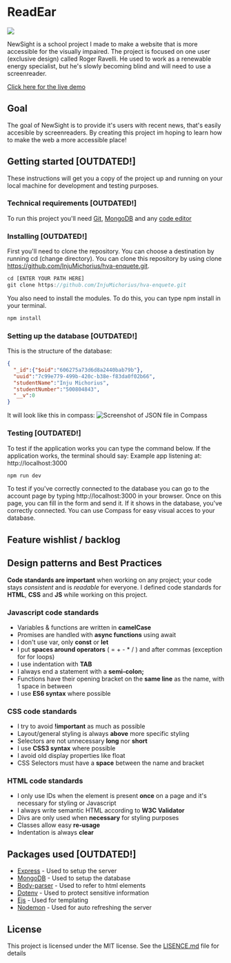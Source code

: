 # ReadEar
![](IMAGE)

NewSight is a school project I made to make a website that is more accessible for the visually impaired. The project is focused on one user (exclusive design) called Roger Ravelli. He used to work as a renewable energy specialist, but he's slowly becoming blind and will need to use a screenreader.

[Click here for the live demo](https://injumichorius.github.io/NewSight)

## Goal
The goal of NewSight is to provide it's users with recent news, that's easily accesible by screenreaders. By creating this project im hoping to learn how to make the web a more accessible place!

## Getting started [OUTDATED!]
These instructions will get you a copy of the project up and running on your local machine for development and testing purposes.

### Technical requirements [OUTDATED!]
To run this project you'll need [Git](https://git-scm.com/downloads), [MongoDB](https://www.mongodb.com) and any [code editor](https://code.visualstudio.com/download)

### Installing [OUTDATED!]
First you'll need to clone the repository. You can choose a destination by running cd (change directory). You can clone this repository by using clone https://github.com/InjuMichorius/hva-enquete.git.

```js
cd [ENTER YOUR PATH HERE]
git clone https://github.com/InjuMichorius/hva-enquete.git
```
You also need to install the modules. To do this, you can type npm install in your terminal.

```js
npm install
```
### Setting up the database [OUTDATED!]
This is the structure of the database:
```JSON
{
  "_id":{"$oid":"606275a73d6d8a2440bab79b"},
  "uuid":"7c99e779-499b-420c-b38e-f83da0f02b66",
  "studentName":"Inju Michorius",
  "studentNumber":"500804843",
  "__v":0
}
```

It will look like this in compass:
![Screenshot of JSON file in Compass](https://github.com/InjuMichorius/browser-technologies-2021/blob/master/public/img/documentation/databaseStructure)

### Testing [OUTDATED!]
To test if the application works you can type the command below. If the application works, the terminal should say: Example app listening at: http://localhost:3000
```js
npm run dev
```
To test if you've correctly connected to the database you can go to the account page by typing http://localhost:3000 in your browser. Once on this page, you can fill in the form and send it. If it shows in the database, you've correctly connected. You can use Compass for easy visual acces to your database.

## Feature wishlist / backlog


## Design patterns and Best Practices
__Code standards are important__ when working on any project; your code stays *consistent* and is *readable* for everyone. I defined code standards for __HTML__, __CSS__ and __JS__ while working on this project.

### Javascript code standards
* Variables & functions are written in __camelCase__
* Promises are handled with __async functions__ using await
* I don't use var, only __const__ or __let__
* I put __spaces around operators__ ( = + - * / ) and after commas (exception for for loops)
* I use indentation with __TAB__
* I always end a statement with a __semi-colon;__
* Functions have their opening bracket on the __same line__ as the name, with 1 space in between
* I use __ES6 syntax__ where possible

### CSS code standards
* I try to avoid __!important__ as much as possible
* Layout/general styling is always __above__ more specific styling
* Selectors are not unnecessary __long__ nor __short__
* I use __CSS3 syntax__ where possible
* I avoid old display properties like float
* CSS Selectors must have a __space__ between the name and bracket

### HTML code standards
* I only use IDs when the element is present __once__ on a page and it's necessary for styling or Javascript
* I always write semantic HTML according to __W3C Validator__
* Divs are only used when __necessary__ for styling purposes
* Classes allow easy __re-usage__
* Indentation is always __clear__

## Packages used [OUTDATED!]
* [Express](https://www.npmjs.com/package/express) - Used to setup the server
* [MongoDB](https://www.npmjs.com/package/mongodb) - Used to setup the database
* [Body-parser](https://www.npmjs.com/package/body-parser) - Used to refer to html elements
* [Dotenv](https://www.npmjs.com/package/dotenv) - Used to protect sensitive information
* [Ejs](https://www.npmjs.com/package/ejs) - Used for templating
* [Nodemon](https://www.npmjs.com/package/nodemon) - Used for auto refreshing the server

## License
This project is licensed under the MIT license. See the [LISENCE.md](https://github.com/InjuMichorius/Filmaholic/blob/master/LICENSE) file for details
